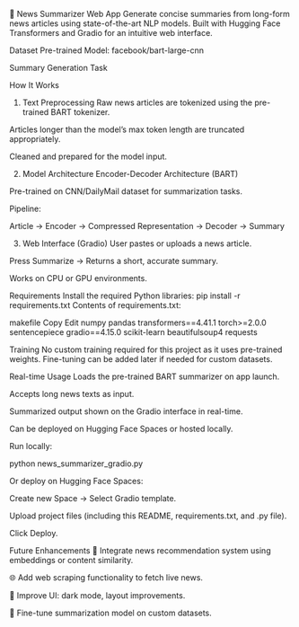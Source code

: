 📰 News Summarizer Web App
Generate concise summaries from long-form news articles using state-of-the-art NLP models.
Built with Hugging Face Transformers and Gradio for an intuitive web interface.

Dataset
Pre-trained Model: facebook/bart-large-cnn

Summary Generation Task

How It Works
1. Text Preprocessing
Raw news articles are tokenized using the pre-trained BART tokenizer.

Articles longer than the model’s max token length are truncated appropriately.

Cleaned and prepared for the model input.

2. Model Architecture
Encoder-Decoder Architecture (BART)

Pre-trained on CNN/DailyMail dataset for summarization tasks.

Pipeline:

Article → Encoder → Compressed Representation → Decoder → Summary

3. Web Interface (Gradio)
User pastes or uploads a news article.

Press Summarize → Returns a short, accurate summary.

Works on CPU or GPU environments.

Requirements
Install the required Python libraries:
pip install -r requirements.txt
Contents of requirements.txt:

makefile
Copy
Edit
numpy
pandas
transformers==4.41.1
torch>=2.0.0
sentencepiece
gradio==4.15.0
scikit-learn
beautifulsoup4
requests

Training
No custom training required for this project as it uses pre-trained weights.
Fine-tuning can be added later if needed for custom datasets.

Real-time Usage
Loads the pre-trained BART summarizer on app launch.

Accepts long news texts as input.

Summarized output shown on the Gradio interface in real-time.


Can be deployed on Hugging Face Spaces or hosted locally.

Run locally:

python news_summarizer_gradio.py

Or deploy on Hugging Face Spaces:

Create new Space → Select Gradio template.

Upload project files (including this README, requirements.txt, and .py file).

Click Deploy.

Future Enhancements
🔖 Integrate news recommendation system using embeddings or content similarity.

🌐 Add web scraping functionality to fetch live news.

🎨 Improve UI: dark mode, layout improvements.

🧠 Fine-tune summarization model on custom datasets.


